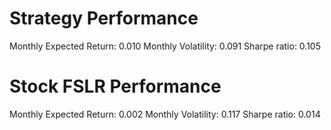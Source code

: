 # Strategy Performance
Monthly Expected Return: 0.010
Monthly Volatility: 0.091
Sharpe ratio: 0.105
# Stock FSLR Performance
Monthly Expected Return: 0.002
Monthly Volatility: 0.117
Sharpe ratio: 0.014
